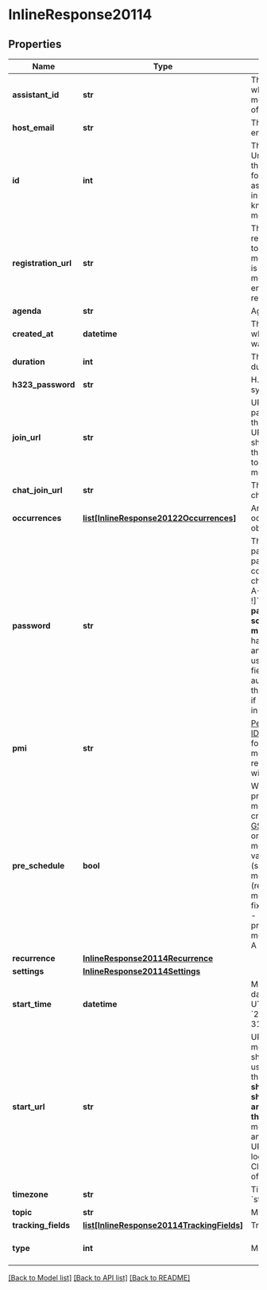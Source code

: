 # InlineResponse20114

## Properties
Name | Type | Description | Notes
------------ | ------------- | ------------- | -------------
**assistant_id** | **str** | The ID of the user who scheduled this meeting on behalf of the host. | [optional] 
**host_email** | **str** | The meeting host&#x27;s email address. | [optional] 
**id** | **int** | The [meeting ID](https://support.zoom.us/hc/en-us/articles/201362373-What-is-a-Meeting-ID-): Unique identifier of the meeting in **long** format(represented as int64 data type in JSON), also known as the meeting number. | [optional] 
**registration_url** | **str** | The URL that registrants can use to register for a meeting. This field is only returned for meetings that have enabled registration. | [optional] 
**agenda** | **str** | Agenda | [optional] 
**created_at** | **datetime** | The date and time when this meeting was created. | [optional] 
**duration** | **int** | The meeting duration. | [optional] 
**h323_password** | **str** | H.323/SIP room system passcode | [optional] 
**join_url** | **str** | URL for participants to join the meeting. This URL should only be shared with users that you would like to invite for the meeting. | [optional] 
**chat_join_url** | **str** | The URL to join the chat. | [optional] 
**occurrences** | [**list[InlineResponse20122Occurrences]**](InlineResponse20122Occurrences.md) | Array of occurrence objects. | [optional] 
**password** | **str** | The meeting passcode. This passcode may only contain these characters: &#x60;[a-z A-Z 0-9 @ - _ * !]&#x60;  If **Require a passcode when scheduling new meetings** setting has been enabled and [locked](https://support.zoom.us/hc/en-us/articles/115005269866-Using-Tiered-Settings#locked) for the user, the passcode field will be autogenerated in the response even if it is not provided in the API request.     | [optional] 
**pmi** | **str** | [Personal meeting ID (PMI)](/docs/api/rest/using-zoom-apis/#understanding-personal-meeting-id-pmi). Only used for scheduled meetings and recurring meetings with no fixed time. | [optional] 
**pre_schedule** | **bool** | Whether the prescheduled meeting was created via the [GSuite app](https://support.zoom.us/hc/en-us/articles/360020187492-Zoom-for-GSuite-add-on). This only supports the meeting &#x60;type&#x60; value of &#x60;2&#x60; (scheduled meetings) and &#x60;3&#x60; (recurring meetings with no fixed time).  * &#x60;true&#x60; - A GSuite prescheduled meeting.  * &#x60;false&#x60; - A regular meeting. | [optional] [default to False]
**recurrence** | [**InlineResponse20114Recurrence**](InlineResponse20114Recurrence.md) |  | [optional] 
**settings** | [**InlineResponse20114Settings**](InlineResponse20114Settings.md) |  | [optional] 
**start_time** | **datetime** | Meeting start date-time in UTC/GMT, such as &#x60;2020-03-31T12:02:00Z&#x60;. | [optional] 
**start_url** | **str** | URL to start the meeting. This URL should only be used by the host of the meeting and **should not be shared with anyone other than the host** of the meeting, since anyone with this URL will be able to log in to the Zoom Client as the host of the meeting. | [optional] 
**timezone** | **str** | Timezone to format &#x60;start_time&#x60;. | [optional] 
**topic** | **str** | Meeting topic. | [optional] 
**tracking_fields** | [**list[InlineResponse20114TrackingFields]**](InlineResponse20114TrackingFields.md) | Tracking fields. | [optional] 
**type** | **int** | Meeting type. | [optional] [default to TypeEnum._2]

[[Back to Model list]](../README.md#documentation-for-models) [[Back to API list]](../README.md#documentation-for-api-endpoints) [[Back to README]](../README.md)

